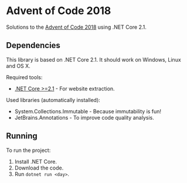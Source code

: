 # Advent of Code 2018

Solutions to the [Advent of Code 2018](http://adventofcode.com/2018) using .NET Core 2.1.

## Dependencies

This library is based on .NET Core 2.1.  It should work on Windows, Linux and OS X.

Required tools:

- [.NET Core >=2.1](https://www.microsoft.com/net/download) - For website
  extraction.

Used libraries (automatically installed):

- System.Collections.Immutable - Because immutability is fun!
- JetBrains.Annotations - To improve code quality analysis.

## Running

To run the project:

1. Install .NET Core.
1. Download the code.
1. Run `dotnet run <day>`.
